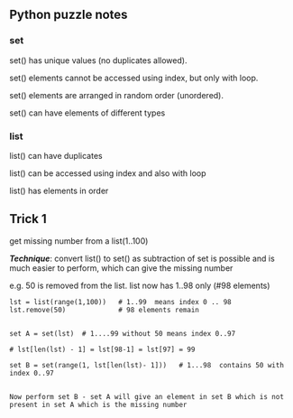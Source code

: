 ## Python puzzle notes

### set
set() has unique values (no duplicates allowed).

set() elements cannot be accessed using index, but only with loop.

set() elements are arranged in random order (unordered).

set() can have elements of different types


### list
list() can have duplicates

list() can be accessed using index and also with loop

list() has elements in order



## Trick 1

get missing number from a list(1..100)

***Technique***: convert list() to set() as subtraction of set is possible and is much easier to perform, which can give the missing number

e.g. 50 is removed from the list. list now has 1..98 only (#98 elements)

```
lst = list(range(1,100))   # 1..99  means index 0 .. 98
lst.remove(50)             # 98 elements remain


set A = set(lst)  # 1....99 without 50 means index 0..97

# lst[len(lst) - 1] = lst[98-1] = lst[97] = 99

set B = set(range(1, lst[len(lst)- 1]))   # 1...98  contains 50 with index 0..97


Now perform set B - set A will give an element in set B which is not present in set A which is the missing number
```



